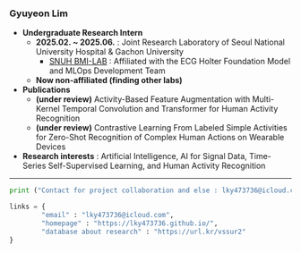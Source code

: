 ### Gyuyeon Lim

- **Undergraduate Research Intern**
  - **2025.02. ~ 2025.06.** : Joint Research Laboratory of Seoul National University Hospital & Gachon University
     - <a href="https://sites.google.com/view/snuh-bmi-lab/home?authuser=0">SNUH BMI-LAB</a> : Affiliated with the ECG Holter Foundation Model and MLOps Development Team
  - **Now non-affiliated (finding other labs)**
- **Publications**
  - **(under review)** Activity-Based Feature Augmentation with Multi-Kernel Temporal Convolution and Transformer for Human Activity Recognition
  - **(under review)** Contrastive Learning From Labeled Simple Activities for Zero-Shot Recognition of Complex Human Actions on Wearable Devices
- **Research interests** : Artificial Intelligence, AI for Signal Data, Time-Series Self-Supervised Learning, and Human Activity Recognition

---


```python
print ("Contact for project collaboration and else : lky473736@icloud.com", end = "\n")

links = {
        "email" : "lky473736@icloud.com",
        "homepage" : "https://lky473736.github.io/",
        "database about research" : "https://url.kr/vssur2"
}
```
